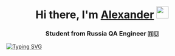 <h1 align="center">Hi there, I'm <a href="https://my.sky.pro/" target="_blank">Alexander</a> 
<img src="https://github.com/blackcater/blackcater/raw/main/images/Hi.gif" height="32"/></h1>
<h3 align="center">Student from Russia QA Engineer 🇷🇺</h3>







[![Typing SVG](https://readme-typing-svg.herokuapp.com?color=%2336BCF7&lines=Computer+science+student)](https://git.io/typing-svg)
